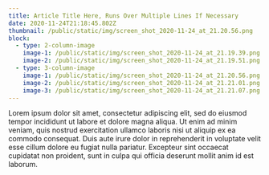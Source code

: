 ```yaml
---
title: Article Title Here, Runs Over Multiple Lines If Necessary
date: 2020-11-24T21:18:45.802Z
thumbnail: /public/static/img/screen_shot_2020-11-24_at_21.20.56.png
block:
  - type: 2-column-image
    image-1: /public/static/img/screen_shot_2020-11-24_at_21.19.39.png
    image-2: /public/static/img/screen_shot_2020-11-24_at_21.19.51.png
  - type: 3-column-image
    image-1: /public/static/img/screen_shot_2020-11-24_at_21.20.56.png
    image-2: /public/static/img/screen_shot_2020-11-24_at_21.21.01.png
    image-3: /public/static/img/screen_shot_2020-11-24_at_21.21.07.png
---
```

Lorem ipsum dolor sit amet, consectetur adipiscing elit, sed do eiusmod tempor incididunt ut labore et dolore magna aliqua. Ut enim ad minim veniam, quis nostrud exercitation ullamco laboris nisi ut aliquip ex ea commodo consequat. Duis aute irure dolor in reprehenderit in voluptate velit esse cillum dolore eu fugiat nulla pariatur. Excepteur sint occaecat cupidatat non proident, sunt in culpa qui officia deserunt mollit anim id est laborum.